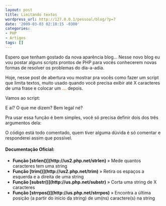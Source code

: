 ```yaml
---
layout: post
title: Limitando textos
wordpress_url: http://127.0.0.1/pessoal/blog/?p=7
date: '2009-03-03 02:18:15 -0300'
categories:
- PHP
- Artigos
tags: []
---
```

Espero que tenham gostado da nova aparência blog... Nesse novo blog eu vou postar alguns scripts prontos de PHP para vocês conhecerem novas formas de resolver os problemas do dia-a-adia.

Hoje, nesse post de abertura vou mostrar pra vocês como fazer um script que limita textos, muito usado quando você precisa exibir até X caracteres de uma frase e colocar um <span style="color: #ff6600;"><strong>...</strong></span> depois.

Vamos ao script:

<div data-gist-id="5189beb43df6ab9615c3" data-gist-show-loading="false"></div>

E aí? O que me dizem? Bem legal né?

Pra usar essa função é bem simples, você só precisa definir dois dos três argumentos dela:

<div data-gist-id="68f3c83b4338aba3442e" data-gist-show-loading="false"></div>

O código está todo comentado, quem tiver alguma dúvida é só comentar e responderei assim que possível.

<h4>Documentação Oficial:</h4>
<ul>
<li><strong>Função [strlen()](http://us2.php.net/strlen)</strong> » Mede quantos caracteres tem uma string</li>
<li><strong>Função [trim()](http://us2.php.net/trim)</strong> » Retira os espaços a esquerda e a direita de uma string</li>
<li><strong>Função [substr()](http://us.php.net/substr)</strong> » Corta uma string de X caracteres</li>
<li><strong>Função [strrpos()](http://us.php.net/strrpos)</strong> » Encontra a última posição (a partir do início da string) de um(ns) caractere(s) na string</li>
</ul>
